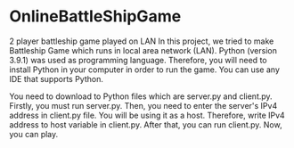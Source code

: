 # OnlineBattleShipGame
 2 player battleship game played on LAN
In this project, we tried to make Battleship Game which runs in local area network (LAN). Python (version 3.9.1) was used as programming language. Therefore, you will need to install Python in your computer in order to run the game. You can use any IDE that supports Python. 

You need to download to Python files which are server.py and client.py. Firstly, you must run server.py. Then, you need to enter the server's IPv4 address in client.py file. You will be using it as a host. Therefore, write IPv4 address to host variable in client.py. After that, you can run client.py. Now, you can play.
